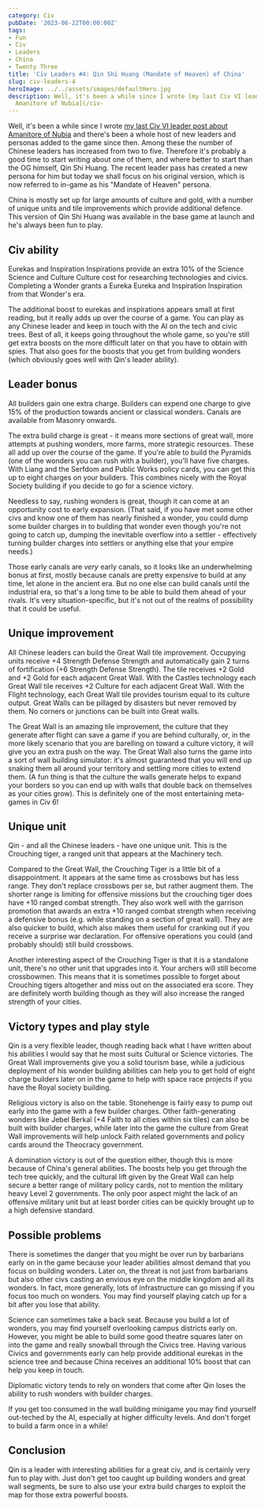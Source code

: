 ```yaml
---
category: Civ
pubDate: '2023-06-22T00:00:00Z'
tags:
- Fun
- Civ
- Leaders
- China
- Twenty Three
title: 'Civ Leaders #4: Qin Shi Huang (Mandate of Heaven) of China'
slug: civ-leaders-4
heroImage: ../../assets/images/defaultHero.jpg
description: Well, it's been a while since I wrote [my last Civ VI leader post about
  Amanitore of Nubia](/civ-
---
```

Well, it's been a while since I wrote [my last Civ VI leader post about Amanitore of Nubia](/civ-leaders-3-amanitore-of-nubia) and there's been a whole host of new leaders and personas added to the game since then. Among these the number of Chinese leaders has increased from two to five. Therefore it's probably a good time to start writing about one of them, and where better to start than the OG himself, Qin Shi Huang. The recent leader pass has created a new persona for him but today we shall focus on his original version, which is now referred to in-game as his "Mandate of Heaven" persona.

China is mostly set up for large amounts of culture and gold, with a number of unique units and tile improvements which provide additional defence. This version of Qin Shi Huang was available in the base game at launch and he's always been fun to play.

## Civ ability

 Eurekas and Inspiration Inspirations provide an extra 10% of the Science Science and Culture Culture cost for researching technologies and civics. Completing a Wonder grants a Eureka Eureka and Inspiration Inspiration from that Wonder's era.
 
 The additional boost to eurekas and inspirations appears small at first reading, but it really adds up over the course of a game. You can play as any Chinese leader and keep in touch with the AI on the tech and civic trees. Best of all, it keeps going throughout the whole game, so you're still get extra boosts on the more difficult later on that you have to obtain with spies. That also goes for the boosts that you get from building wonders (which obviously goes well with Qin's leader ability). 

## Leader bonus

All builders gain one extra charge. Builders can expend one charge to give 15% of the production towards ancient or classical wonders. Canals are available from Masonry onwards.

The extra build charge is great - it means more sections of great wall, more attempts at pushing wonders, more farms, more strategic resources. These all add up over the course of the game. If you're able to build the Pyramids (one of the wonders you can rush with a builder), you'll have five charges. With Liang and the Serfdom and Public Works policy cards, you can get this up to eight charges on your builders. This combines nicely with the Royal Society building if you decide to go for a science victory. 

Needless to say, rushing wonders is great, though it can come at an opportunity cost to early expansion. (That said, if you have met some other civs and know one of them has nearly finished a wonder, you could dump some builder charges in to building that wonder even though you're not going to catch up, dumping the inevitable overflow into a settler - effectively turning builder charges into settlers or anything else that your empire needs.)

Those early canals are _very_ early canals, so it looks like an underwhelming bonus at first, mostly because canals are pretty expensive to build at any time, let alone in the ancient era. But no one else can build canals until the industrial era, so that's a long time to be able to build them ahead of your rivals. It's very situation-specific, but it's not out of the realms of possibility that it could be useful. 

## Unique improvement

All Chinese leaders can build the Great Wall tile improvement. Occupying units receive +4 Strength Defense Strength and automatically gain 2 turns of fortification (+6 Strength Defense Strength). The tile receives +2 Gold and +2 Gold for each adjacent Great Wall. With the Castles technology each Great Wall tile receives +2 Culture for each adjacent Great Wall. With the Flight technology, each Great Wall tile provides tourism equal to its culture output. Great Walls can be pillaged by disasters but never removed by them. No corners or junctions can be built into Great walls. 

The Great Wall is an amazing tile improvement, the culture that they generate after flight can save a game if you are behind culturally, or, in the more likely scenario that you are barelling on toward a culture victory, it will give you an extra push on the way. The Great Wall also turns the game into a sort of wall building simulator: it's almost guaranteed that you will end up snaking them all around your territory and settling more cities to extend them. (A fun thing is that the culture the walls generate helps to expand your borders so you can end up with walls that double back on themselves as your cities grow). This is definitely one of the most entertaining meta-games in Civ 6!

## Unique unit

Qin - and all the Chinese leaders - have one unique unit. This is the Crouching tiger, a ranged unit that appears at the Machinery tech.

Compared to the Great Wall, the Crouching Tiger is a little bit of a disappointment. It appears at the same time as crossbows but has less range. They don't replace crossbows per se, but rather augment them. The shorter range is limiting for offensive missions but the crouching tiger does have +10 ranged combat strength. They also work well with the garrison promotion that awards an extra +10 ranged combat strength when receiving a defensive bonus (e.g. while standing on a section of great wall). They are also quicker to build, which also makes them useful for cranking out if you receive a surprise war declaration. For offensive operations you could (and probably should) still build crossbows.

Another interesting aspect of the Crouching Tiger is that it is a standalone unit, there's no other unit that upgrades into it. Your archers will still become crossbowmen. This means that it is sometimes possible to forget about Crouching tigers altogether and miss out on the associated era score. They are definitely worth building though as they will also increase the ranged strength of your cities. 

## Victory types and play style

Qin is a very flexible leader, though reading back what I have written about his abilities I would say that he most suits Cultural or Science victories. The Great Wall improvements give you a solid tourism base, while a judicious deployment of his wonder building abilities can help you to get hold of eight charge builders later on in the game to help with space race projects if you have the Royal society building.

Religious victory is also on the table. Stonehenge is fairly easy to pump out early into the game with a few builder charges. Other faith-generating wonders like Jebel Berkal (+4 Faith to all cities within six tiles) can also be built with builder charges, while later into the game the culture from Great Wall improvements will help unlock Faith related governments and policy cards around the Theocracy government.

A domination victory is out of the question either, though this is more because of China's general abilities. The boosts help you get through the tech tree quickly, and the cultural lift given by the Great Wall can help secure a better range of military policy cards, not to mention the military heavy Level 2 governments. The only poor aspect might the lack of an offensive military unit but at least border cities can be quickly brought up to a high defensive standard. 

## Possible problems
There is sometimes the danger that you might be over run by barbarians early on in the game because your leader abilities almost demand that you focus on building wonders. Later on, the threat is not just from barbarians but also other civs casting an envious eye on the middle kingdom and all its wonders. In fact, more generally, lots of infrastructure can go missing if you focus too much on wonders. You may find yourself playing catch up for a bit after you lose that ability.

Science can sometimes take a back seat. Because you build a lot of wonders, you may find yourself overlooking campus districts early on. However, you might be able to build some good theatre squares later on into the game and really snowball through the Civics tree. Having various Civics and governments early can help provide additional eurekas in the science tree and because China receives an additional 10% boost that can help you keep in touch. 

Diplomatic victory tends to rely on wonders that come after Qin loses the ability to rush wonders with builder charges. 

If you get too consumed in the wall building minigame you may find yourself out-teched by the AI, especially at higher difficulty levels. And don't forget to build a farm once in a while!

## Conclusion

Qin is a leader with interesting abilities for a great civ, and is certainly very fun to play with. Just don't get too caught up building wonders and great wall segments, be sure to also use your extra build charges to exploit the map for those extra powerful boosts.